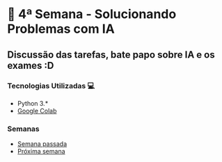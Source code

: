 # 🐍 4ª Semana - Solucionando Problemas com IA

## Discussão das tarefas, bate papo sobre IA e os exames :D

### Tecnologias Utilizadas 💻

* Python 3.*
* [Google Colab](https://colab.research.google.com/)

### Semanas

* [Semana passada](../Semana_3)
* [Próxima semana](../Semana_5)